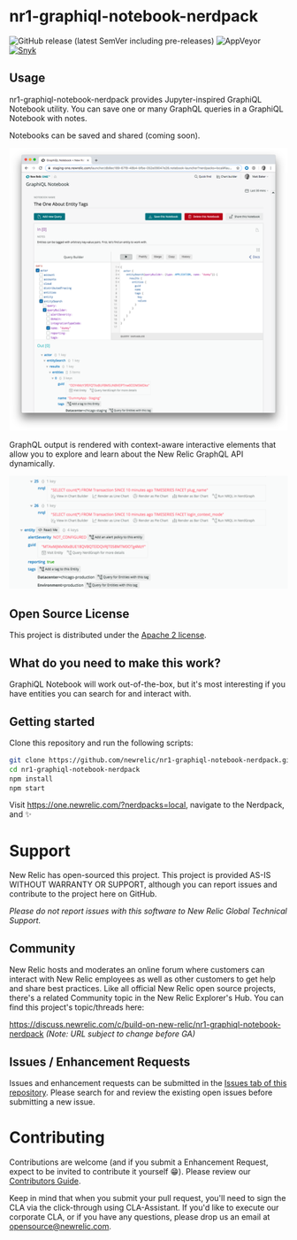 # nr1-graphiql-notebook-nerdpack

![GitHub release (latest SemVer including pre-releases)](https://img.shields.io/github/v/release/newrelic/nr1-graphiql-notebook-nerdpack?include_prereleases&sort=semver) ![AppVeyor](https://img.shields.io/appveyor/ci/newrelic/nr1-graphiql-notebook-nerdpack) [![Snyk](https://snyk.io/test/github/newrelic/nr1-graphiql-notebook-nerdpack/badge.svg)](https://snyk.io/test/github/hospitalrun/hospitalrun-frontend)

## Usage

nr1-graphiql-notebook-nerdpack provides Jupyter-inspired GraphiQL Notebook utility. You can save one or many GraphQL queries in a GraphiQL Notebook with notes. 

Notebooks can be saved and shared (coming soon).

![Screenshot #1](screenshots/screenshot-0.png)

GraphQL output is rendered with context-aware interactive elements that allow you to explore and learn about the New Relic GraphQL API dynamically. 

![Screenshot #1](screenshots/screenshot-1.png)

## Open Source License

This project is distributed under the [Apache 2 license](blob/master/LICENSE).

## What do you need to make this work?

GraphiQL Notebook will work out-of-the-box, but it's most interesting if you have entities you can search for and interact with.

## Getting started

Clone this repository and run the following scripts:

```bash
git clone https://github.com/newrelic/nr1-graphiql-notebook-nerdpack.git
cd nr1-graphiql-notebook-nerdpack
npm install
npm start
```

Visit https://one.newrelic.com/?nerdpacks=local, navigate to the Nerdpack, and :sparkles:

# Support

New Relic has open-sourced this project. This project is provided AS-IS WITHOUT WARRANTY OR SUPPORT, although you can report issues and contribute to the project here on GitHub.

_Please do not report issues with this software to New Relic Global Technical Support._

## Community

New Relic hosts and moderates an online forum where customers can interact with New Relic employees as well as other customers to get help and share best practices. Like all official New Relic open source projects, there's a related Community topic in the New Relic Explorer's Hub. You can find this project's topic/threads here:

https://discuss.newrelic.com/c/build-on-new-relic/nr1-graphiql-notebook-nerdpack
*(Note: URL subject to change before GA)*

## Issues / Enhancement Requests

Issues and enhancement requests can be submitted in the [Issues tab of this repository](issues). Please search for and review the existing open issues before submitting a new issue.

# Contributing

Contributions are welcome (and if you submit a Enhancement Request, expect to be invited to contribute it yourself :grin:). Please review our [Contributors Guide](blob/master/CONTRIBUTING.md).

Keep in mind that when you submit your pull request, you'll need to sign the CLA via the click-through using CLA-Assistant. If you'd like to execute our corporate CLA, or if you have any questions, please drop us an email at opensource@newrelic.com.
